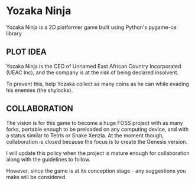# Yozaka Ninja

Yozaka Ninja is a 2D platformer game built using Python's pygame-ce library

## PLOT IDEA

Yozaka Ninja is the CEO of Unnamed East African Country Incorporated (UEAC Inc), and the company is at the risk of being declared insolvent.

To prevent this, help Yozaka collect as many coins as he can while evading his enemies (the shylocks).

## COLLABORATION

The vision is for this game to become a huge FOSS project with as many forks, portable enough to be preloaded on any computing device, and with a status similar to Tetris or Snake Xenzia. At the moment though, collaboration is closed because the focus is to create the Genesis version.

I will update this policy when the project is mature enough for collaboration along with the guidelines to follow.

However, since the game is at its conception stage - any suggestions you make will be considered.
